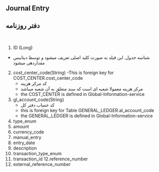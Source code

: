 ## Journal Entry    
 دفتر روزنامه
-
<br/>

 1. ID (Long)
 - شناسه جدول. این فیلد به صورت کلید اصلی تعریف میشود و توسط دیتابیس مقداردهی میشود
 2. cost_center_code(String)
    -This is foreign key for COST_CENTER.cost_center_code
    - کد مرکز هزینه
    - مرکز هزینه معمولا شعبه ای است که سند متعلق به آن شعبه میباشد
    - the COST_CENTER is defined in Global-Information-service
 4. gl_account_code(String)
    - کد حساب دفتر کل
    - this is foreign key for Table GENERAL_LEDGER.al_account_code
    - the GENERAL_LEDGER is defined in Global-Information-service
 5. type_enum
 6. amount
 7. currency_code
 8. manual_entry
 9. entry_date
 10. description
 11. transaction_type_enum
 12. transaction_id
 12.reference_number
 13. external_reference_number

